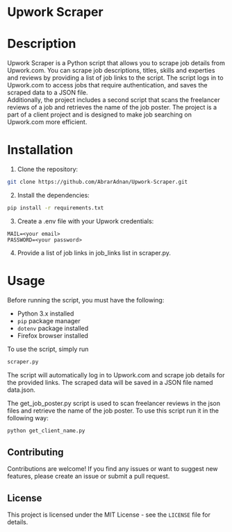 # Upwork Scraper

# Description

Upwork Scraper is a Python script that allows you to scrape job details from Upwork.com. You can scrape job descriptions, titles, skills and experties and reviews by providing a list of job links to the script. The script logs in to Upwork.com to access jobs that require authentication, and saves the scraped data to a JSON file.
<br>
Additionally, the project includes a second script that scans the freelancer reviews of a job and retrieves the name of the job poster. The project is a part of a client project and is designed to make job searching on Upwork.com more efficient.

# Installation

1. Clone the repository:



```bash
git clone https://github.com/AbrarAdnan/Upwork-Scraper.git
```

2. Install the dependencies:

```bash
pip install -r requirements.txt
```

3. Create a .env file with your Upwork credentials:

```
MAIL=<your email>
PASSWORD=<your password>
```

4. Provide a list of job links in job_links list in scraper.py.

# Usage

Before running the script, you must have the following:

- Python 3.x installed
- `pip` package manager
- `dotenv` package installed
- Firefox browser installed

To use the script, simply run 
```bash
scraper.py
```
The script will automatically log in to Upwork.com and scrape job details for the provided links. The scraped data will be saved in a JSON file named data.json.

The get_job_poster.py script is used to scan freelancer reviews in the json files and retrieve the name of the job poster. To use this script run it in the following way:

```bash
python get_client_name.py
```

## Contributing

Contributions are welcome! If you find any issues or want to suggest new features, please create an issue or submit a pull request.

## License

This project is licensed under the MIT License - see the `LICENSE` file for details.
